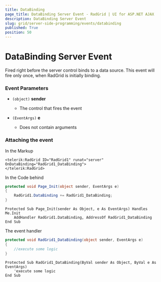 ```yaml
---
title: DataBinding
page_title: DataBinding Server Event - RadGrid | UI for ASP.NET AJAX
description: DataBinding Server Event
slug: grid/server-side-programming/events/databinding
published: True
position: 50
---
```


# DataBinding Server Event

Fired right before the server control binds to a data source. This event will fire only once, when RadGrid is initially binding.

### Event Parameters

* `(object)` **sender**

    * The control that fires the event

* `(EventArgs)` **e**

    * Does not contain arguments

### Attaching the event

In the Markup

````ASP.NET
<telerik:RadGrid ID="RadGrid1" runat="server" OnDataBinding="RadGrid1_DataBinding">
</telerik:RadGrid>
````

In the Code behind

````C#
protected void Page_Init(object sender, EventArgs e)
{
    RadGrid1.DataBinding += RadGrid1_DataBinding;
}
````
````VB
Protected Sub Page_Init(sender As Object, e As EventArgs) Handles Me.Init
    AddHandler RadGrid1.DataBinding, AddressOf RadGrid1_DataBinding
End Sub
````

The event handler

````C#
protected void RadGrid1_DataBinding(object sender, EventArgs e)
{
    //execute some logic
}
````
````VB
Protected Sub RadGrid1_DataBinding(ByVal sender As Object, ByVal e As EventArgs)
    'execute some logic
End Sub
````

  
